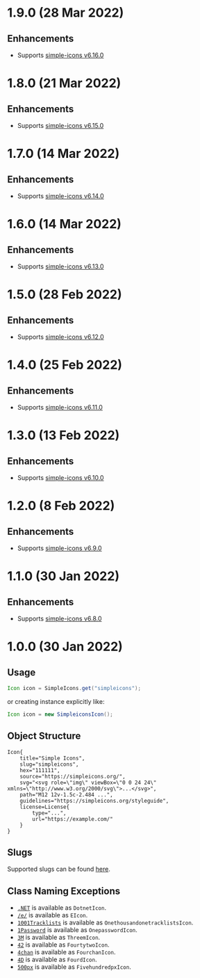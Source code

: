 # 1.9.0 (28 Mar 2022)

## Enhancements
- Supports [simple-icons v6.16.0](https://github.com/simple-icons/simple-icons/releases/tag/6.16.0)

# 1.8.0 (21 Mar 2022)

## Enhancements
- Supports [simple-icons v6.15.0](https://github.com/simple-icons/simple-icons/releases/tag/6.15.0)

# 1.7.0 (14 Mar 2022)

## Enhancements
- Supports [simple-icons v6.14.0](https://github.com/simple-icons/simple-icons/releases/tag/6.14.0)

# 1.6.0 (14 Mar 2022)

## Enhancements
- Supports [simple-icons v6.13.0](https://github.com/simple-icons/simple-icons/releases/tag/6.13.0)

# 1.5.0 (28 Feb 2022)

## Enhancements
- Supports [simple-icons v6.12.0](https://github.com/simple-icons/simple-icons/releases/tag/6.12.0)

# 1.4.0 (25 Feb 2022)

## Enhancements
- Supports [simple-icons v6.11.0](https://github.com/simple-icons/simple-icons/releases/tag/6.11.0)

# 1.3.0 (13 Feb 2022)

## Enhancements
- Supports [simple-icons v6.10.0](https://github.com/simple-icons/simple-icons/releases/tag/6.10.0)

# 1.2.0 (8 Feb 2022)

## Enhancements
- Supports [simple-icons v6.9.0](https://github.com/simple-icons/simple-icons/releases/tag/6.9.0)

# 1.1.0 (30 Jan 2022)

## Enhancements
- Supports [simple-icons v6.8.0](https://github.com/simple-icons/simple-icons/releases/tag/6.8.0)

# 1.0.0 (30 Jan 2022)

## Usage
```java
Icon icon = SimpleIcons.get("simpleicons");
```

or creating instance explicitly like:

```java
Icon icon = new SimpleiconsIcon();
```

## Object Structure
```
Icon{
    title="Simple Icons",
    slug="simpleicons",
    hex="111111",
    source="https://simpleicons.org/",
    svg="<svg role=\"img\" viewBox=\"0 0 24 24\" xmlns=\"http://www.w3.org/2000/svg\">...</svg>",
    path="M12 12v-1.5c-2.484 ...",
    guidelines="https://simpleicons.org/styleguide",
    license=License{
        type="...",
        url="https://example.com/"
    }
}
```

## Slugs
Supported slugs can be found [here](slugs.md).

## Class Naming Exceptions
- [`.NET`](https://simpleicons.org/?q=.NET) is available as `DotnetIcon`.
- [`/e/`](https://simpleicons.org/?q=%2Fe%2F) is available as `EIcon`.
- [`1001Tracklists`](https://simpleicons.org/?q=1001Tracklists) is available as `OnethousandonetracklistsIcon`.
- [`1Password`](https://simpleicons.org/?q=1Password) is available as `OnepasswordIcon`.
- [`3M`](https://simpleicons.org/?q=3M) is available as `ThreemIcon`.
- [`42`](https://simpleicons.org/?q=42) is available as `FourtytwoIcon`.
- [`4chan`](https://simpleicons.org/?q=4chan) is available as `FourchanIcon`.
- [`4D`](https://simpleicons.org/?q=4D) is available as `FourdIcon`.
- [`500px`](https://simpleicons.org/?q=500px) is available as `FivehundredpxIcon`.